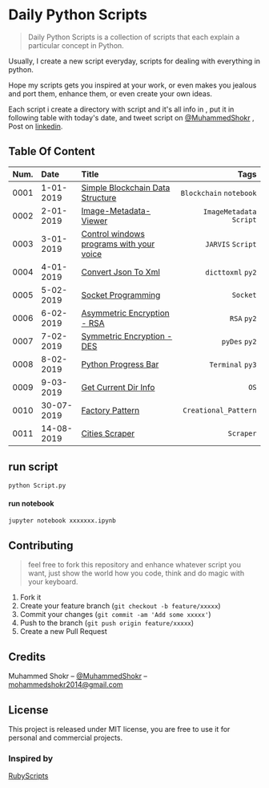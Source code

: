 # Daily Python Scripts
> Daily Python Scripts is a collection of scripts that each explain a particular concept in Python.

Usually, I create a new script everyday, scripts for dealing with everything in python.

Hope my scripts gets you inspired at your work, or even makes you jealous and port them, enhance them, or even create your own ideas.

Each script i create a directory with script and it's all info in , put it in following table with today's date, and tweet script on  [@MuhammedShokr](https://twitter.com/MuhammedShokr) , Post on  [linkedin](https://www.linkedin.com/in/muhammedshokr/).


## Table Of Content

|Num.| Date                     | Title                                                           | Tags                         |
|----|:------------------------ |:--------------------------------------------------------------- | ----------------------------:|
|0001|1-01-2019| [Simple Blockchain Data Structure](https://git.io/fjH8L)  |`Blockchain` `notebook`|
|0002|2-01-2019| [Image-Metadata-Viewer](https://git.io/fjH8q)  |`ImageMetadata` `Script`|
|0003|3-01-2019| [Control windows programs with your voice](https://git.io/fjH8m)  |`JARVIS` `Script`|
|0004|4-01-2019| [Convert Json To Xml](https://git.io/fjH8Y)  |`dicttoxml` `py2`|
|0005|5-02-2019| [Socket Programming](https://git.io/fjH8O)  |`Socket` |
|0006|6-02-2019| [Asymmetric Encryption - RSA](https://git.io/fjH83)  |`RSA` `py2`|
|0007|7-02-2019| [Symmetric Encryption - DES](https://git.io/fjH8n)  |`pyDes` `py2`|
|0008|8-02-2019| [Python Progress Bar](https://git.io/fjH8c)  |`Terminal` `py3`|
|0009|9-03-2019| [Get Current Dir Info](https://git.io/fjH8C)  |`OS` |
|0010|30-07-2019| [Factory Pattern](https://git.io/fj5xE)  |`Creational_Pattern` |
|0011|14-08-2019| [Cities Scraper](https://git.io/fj5xe)  |`Scraper` |


## run script
```sh
python Script.py
```
#### run notebook
```sh
jupyter notebook xxxxxxx.ipynb
```


## Contributing
> feel free to fork this repository and enhance whatever script you want, just show the world how you code, think and do magic with your keyboard.

1. Fork it 
2. Create your feature branch (`git checkout -b feature/xxxxx`)
3. Commit your changes (`git commit -am 'Add some xxxxx'`)
4. Push to the branch (`git push origin feature/xxxxx`)
5. Create a new Pull Request


## Credits
Muhammed Shokr – [@MuhammedShokr](https://twitter.com/MuhammedShokr) –  mohammedshokr2014@gmail.com

## License
This project is released under MIT license, you are free to use it for personal and commercial projects.

### Inspired by
[RubyScripts](https://git.io/fjdO9) 
